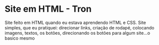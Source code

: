 # Site em HTML - Tron

Site feito em HTML quando eu estava aprendendo HTML e CSS. Site simples, que eu pratiquei: direcionar links, criação de rodapé, colocando imagens, textos, os botões, direcionando os botões para algum site...o basico mesmo

